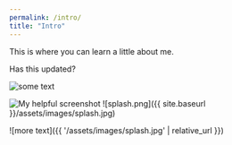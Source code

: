 ```yaml
---
permalink: /intro/
title: "Intro"
---
```


This is where you can learn a little about me.

Has this updated?

![some text](michaelleemccluskey.github.io/blob/master/assets/images/splash.jpg)

![My helpful screenshot](/minimal-mistakes/assets/images/splash.jpg)
![splash.png]({{ site.baseurl }}/assets/images/splash.jpg)

![more text]({{ '/assets/images/splash.jpg' | relative_url }})
